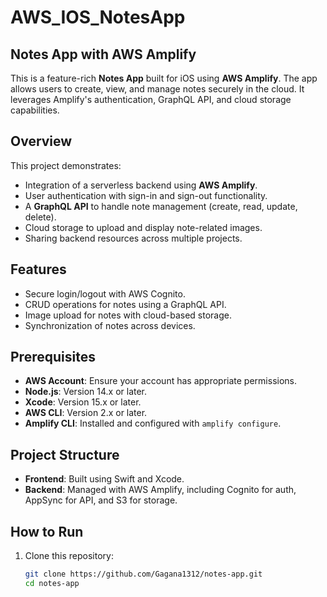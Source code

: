 # AWS_IOS_NotesApp

## Notes App with AWS Amplify

This is a feature-rich **Notes App** built for iOS using **AWS Amplify**. The app allows users to create, view, and manage notes securely in the cloud. It leverages Amplify's authentication, GraphQL API, and cloud storage capabilities.

## Overview

This project demonstrates:
- Integration of a serverless backend using **AWS Amplify**.
- User authentication with sign-in and sign-out functionality.
- A **GraphQL API** to handle note management (create, read, update, delete).
- Cloud storage to upload and display note-related images.
- Sharing backend resources across multiple projects.

## Features

- Secure login/logout with AWS Cognito.
- CRUD operations for notes using a GraphQL API.
- Image upload for notes with cloud-based storage.
- Synchronization of notes across devices.

## Prerequisites

- **AWS Account**: Ensure your account has appropriate permissions.
- **Node.js**: Version 14.x or later.
- **Xcode**: Version 15.x or later.
- **AWS CLI**: Version 2.x or later.
- **Amplify CLI**: Installed and configured with `amplify configure`.

## Project Structure

- **Frontend**: Built using Swift and Xcode.
- **Backend**: Managed with AWS Amplify, including Cognito for auth, AppSync for API, and S3 for storage.

## How to Run

1. Clone this repository:
   ```bash
   git clone https://github.com/Gagana1312/notes-app.git
   cd notes-app
   ```
